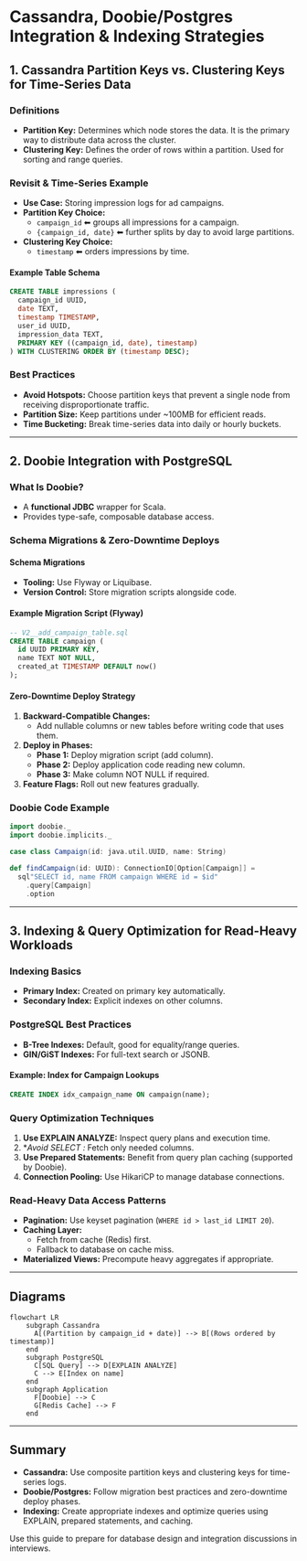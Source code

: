 
# Cassandra, Doobie/Postgres Integration & Indexing Strategies

## 1. Cassandra Partition Keys vs. Clustering Keys for Time-Series Data

### Definitions
- **Partition Key:** Determines which node stores the data. It is the primary way to distribute data across the cluster.
- **Clustering Key:** Defines the order of rows within a partition. Used for sorting and range queries.

### Revisit & Time-Series Example
- **Use Case:** Storing impression logs for ad campaigns.
- **Partition Key Choice:**  
  - `campaign_id` ⬅︎ groups all impressions for a campaign.
  - `{campaign_id, date}` ⬅︎ further splits by day to avoid large partitions.
- **Clustering Key Choice:**  
  - `timestamp` ⬅︎ orders impressions by time.

#### Example Table Schema
```sql
CREATE TABLE impressions (
  campaign_id UUID,
  date TEXT,
  timestamp TIMESTAMP,
  user_id UUID,
  impression_data TEXT,
  PRIMARY KEY ((campaign_id, date), timestamp)
) WITH CLUSTERING ORDER BY (timestamp DESC);
```

### Best Practices
- **Avoid Hotspots:** Choose partition keys that prevent a single node from receiving disproportionate traffic.
- **Partition Size:** Keep partitions under ~100MB for efficient reads.
- **Time Bucketing:** Break time-series data into daily or hourly buckets.

---

## 2. Doobie Integration with PostgreSQL

### What Is Doobie?
- A **functional JDBC** wrapper for Scala.
- Provides type-safe, composable database access.

### Schema Migrations & Zero-Downtime Deploys

#### Schema Migrations
- **Tooling:** Use Flyway or Liquibase.
- **Version Control:** Store migration scripts alongside code.

#### Example Migration Script (Flyway)
```sql
-- V2__add_campaign_table.sql
CREATE TABLE campaign (
  id UUID PRIMARY KEY,
  name TEXT NOT NULL,
  created_at TIMESTAMP DEFAULT now()
);
```

#### Zero-Downtime Deploy Strategy
1. **Backward-Compatible Changes:**  
   - Add nullable columns or new tables before writing code that uses them.
2. **Deploy in Phases:**  
   - **Phase 1:** Deploy migration script (add column).
   - **Phase 2:** Deploy application code reading new column.
   - **Phase 3:** Make column NOT NULL if required.
3. **Feature Flags:** Roll out new features gradually.

### Doobie Code Example
```scala
import doobie._
import doobie.implicits._

case class Campaign(id: java.util.UUID, name: String)

def findCampaign(id: UUID): ConnectionIO[Option[Campaign]] =
  sql"SELECT id, name FROM campaign WHERE id = $id"
    .query[Campaign]
    .option
```

---

## 3. Indexing & Query Optimization for Read-Heavy Workloads

### Indexing Basics
- **Primary Index:** Created on primary key automatically.
- **Secondary Index:** Explicit indexes on other columns.

### PostgreSQL Best Practices
- **B-Tree Indexes:** Default, good for equality/range queries.
- **GIN/GiST Indexes:** For full-text search or JSONB.

#### Example: Index for Campaign Lookups
```sql
CREATE INDEX idx_campaign_name ON campaign(name);
```

### Query Optimization Techniques
1. **Use EXPLAIN ANALYZE:** Inspect query plans and execution time.
2. **Avoid SELECT *:** Fetch only needed columns.
3. **Use Prepared Statements:** Benefit from query plan caching (supported by Doobie).
4. **Connection Pooling:** Use HikariCP to manage database connections.

### Read-Heavy Data Access Patterns
- **Pagination:** Use keyset pagination (`WHERE id > last_id LIMIT 20`).
- **Caching Layer:**  
  - Fetch from cache (Redis) first.
  - Fallback to database on cache miss.
- **Materialized Views:** Precompute heavy aggregates if appropriate.

---

## Diagrams

```mermaid
flowchart LR
    subgraph Cassandra
      A[(Partition by campaign_id + date)] --> B[(Rows ordered by timestamp)]
    end
    subgraph PostgreSQL
      C[SQL Query] --> D[EXPLAIN ANALYZE]
      C --> E[Index on name]
    end
    subgraph Application
      F[Doobie] --> C
      G[Redis Cache] --> F
    end
```

---

## Summary

- **Cassandra:** Use composite partition keys and clustering keys for time-series logs.
- **Doobie/Postgres:** Follow migration best practices and zero-downtime deploy phases.
- **Indexing:** Create appropriate indexes and optimize queries using EXPLAIN, prepared statements, and caching.

Use this guide to prepare for database design and integration discussions in interviews.
